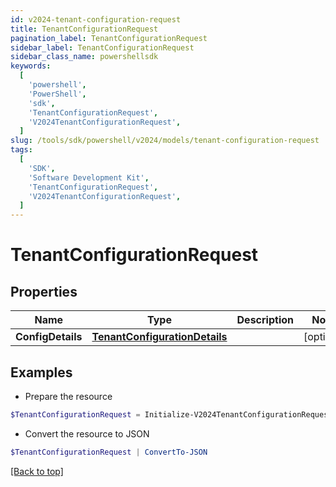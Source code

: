 ```yaml
---
id: v2024-tenant-configuration-request
title: TenantConfigurationRequest
pagination_label: TenantConfigurationRequest
sidebar_label: TenantConfigurationRequest
sidebar_class_name: powershellsdk
keywords:
  [
    'powershell',
    'PowerShell',
    'sdk',
    'TenantConfigurationRequest',
    'V2024TenantConfigurationRequest',
  ]
slug: /tools/sdk/powershell/v2024/models/tenant-configuration-request
tags:
  [
    'SDK',
    'Software Development Kit',
    'TenantConfigurationRequest',
    'V2024TenantConfigurationRequest',
  ]
---
```


# TenantConfigurationRequest

## Properties

| Name | Type | Description | Notes |
| --- | --- | --- | --- |
| **ConfigDetails** | [**TenantConfigurationDetails**](tenant-configuration-details) |  | [optional] |

## Examples

- Prepare the resource

```powershell
$TenantConfigurationRequest = Initialize-V2024TenantConfigurationRequest  -ConfigDetails null
```

- Convert the resource to JSON

```powershell
$TenantConfigurationRequest | ConvertTo-JSON
```

[[Back to top]](#)
